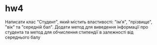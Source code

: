 # hw4
Написати клас "Студент", який містить властивості: "ім'я", "прізвище", "вік" та "середній бал". Додати метод для виведення інформації про студента та метод для обчислення стипендії в залежності від середнього балу
